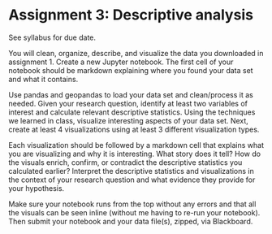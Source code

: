 # Assignment 3: Descriptive analysis

See syllabus for due date.

You will clean, organize, describe, and visualize the data you downloaded in assignment 1. Create a new Jupyter notebook. The first cell of your notebook should be markdown explaining where you found your data set and what it contains.

Use pandas and geopandas to load your data set and clean/process it as needed. Given your research question, identify at least two variables of interest and calculate relevant descriptive statistics. Using the techniques we learned in class, visualize interesting aspects of your data set. Next, create at least 4 visualizations using at least 3 different visualization types.

Each visualization should be followed by a markdown cell that explains what you are visualizing and why it is interesting. What story does it tell? How do the visuals enrich, confirm, or contradict the descriptive statistics you calculated earlier? Interpret the descriptive statistics and visualizations in the context of your research question and what evidence they provide for your hypothesis.

Make sure your notebook runs from the top without any errors and that all the visuals can be seen inline (without me having to re-run your notebook). Then submit your notebook and your data file(s), zipped, via Blackboard.
